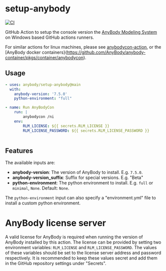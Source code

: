 # setup-anybody

[![CI](https://github.com/anybody/setup-anybody/actions/workflows/test.yml/badge.svg)](https://github.com/anybody/setup-anybody/actions/workflows/test.yml)

GitHub Action to setup the console version the [AnyBody Modeling System](https://anybodytech.com) on Windows based GitHub actions runners.

For similar actions for linux machines, please see [anybodycon-action](https://github.com/AnyBody/anybodycon-action), or the [AnyBody docker containers}(https://github.com/AnyBody/anybody-container/pkgs/container/anybodycon).


## Usage

```yml
- uses: anybody/setup-anybody@main
  with:
    anybody-version: '7.5.0'
    python-environment: "full"

- name: Run AnyBodyCon
    run: |
        anybodycon /ni
    env:
        RLM_LICENSE: ${{ secrets.RLM_LICENSE }}
        RLM_LICENSE_PASSWORD: ${{ secrets.RLM_LICENSE_PASSWORD }}
    
```

## Features

The available inputs are:

* **anybody-version**: The version of AnyBody to install. E.g. `7.5.0`.
* **anybody-version_suffix**: Suffix for special versions. E.g. "Beta"
* **python-environment**: The python environment to install. E.g. `full` or `minimal`, `None`. Default: `None`.

The `python-environment` input can also specify a "environment.yml" file to install a custom python environment.

# AnyBody license server

A valid license for AnyBody is required when running the version of AnyBody
installed by this action. The license can be provided by setting two environment
variables: `RLM_LICENSE` and `RLM_LICENSE_PASSWORD`. The values of these
variables should be set to the license server address and password respectively.
It is recommended to keep these values secret and add them in the GitHub
repository settings under "Secrets".



